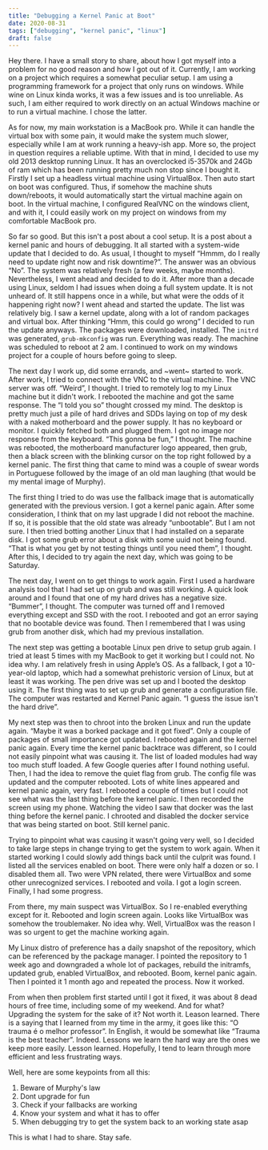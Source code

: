 ```yaml
---
title: "Debugging a Kernel Panic at Boot"
date: 2020-08-31
tags: ["debugging", "kernel panic", "linux"]
draft: false
---
```



Hey there. I have a small story to share, about how I got myself into a problem
for no good reason and how I got out of it. Currently, I am working on a
project which requires a somewhat peculiar setup. I am using a programming
framework for a project that only runs on windows. While wine on Linux kinda
works, it was a few issues and is too unreliable. As such, I am either
required to work directly on an actual Windows machine or to run a virtual
machine. I chose the latter.

As for now, my main workstation is a MacBook pro. While it can handle the
virtual box with some pain, it would make the system much slower, especially
while I am at work running a heavy-ish app. More so, the project in question
requires a reliable uptime. With that in mind, I decided to use my old 2013
desktop running Linux. It has an overclocked i5-3570k and 24Gb of ram which
has been running pretty much non stop since I bought it. Firstly I set up a
headless virtual machine using VirtualBox. Then auto start on boot was
configured. Thus, if somehow the machine shuts down/reboots, it would
automatically start the virtual machine again on boot. In the virtual
machine, I configured RealVNC on the windows client, and with it, I could
easily work on my project on windows from my comfortable MacBook pro.

So far so good. But this isn't a post about a cool setup. It is a post about a
kernel panic and hours of debugging. It all started with a system-wide update
that I decided to do. As usual, I thought to myself “Hmmm, do I really need to
update right now and risk downtime?”. The answer was an obvious “No”. The
system was relatively fresh (a few weeks, maybe months). Nevertheless, I went
ahead and decided to do it. After more than a decade using Linux, seldom I had
issues when doing a full system update. It is not unheard of. It still happens
once in a while, but what were the odds of it happening right now? I went ahead
and started the update. The list was relatively big. I saw a kernel update,
along with a lot of random packages and virtual box. After thinking “Hmm, this
could go wrong” I decided to run the update anyways. The packages were
downloaded, installed. The `initrd` was generated, `grub-mkconfig` was run.
Everything was ready. The machine was scheduled to reboot at 2 am. I continued
to work on my windows project for a couple of hours before going to sleep.

The next day I work up, did some errands, and ~went~ started to work. After
work, I tried to connect with the VNC to the virtual machine. The VNC server
was off. “Weird”, I thought. I tried to remotely log to my Linux machine but it
didn't work. I rebooted the machine and got the same response. The “I told you
so” thought crossed my mind. The desktop is pretty much just a pile of hard
drives and SDDs laying on top of my desk with a naked motherboard and the power
supply. It has no keyboard or monitor. I quickly fetched both and plugged them.
I got no image nor response from the keyboard. “This gonna be fun,” I thought.
The machine was rebooted, the motherboard manufacturer logo appeared, then
grub, then a black screen with the blinking cursor on the top right followed by
a kernel panic. The first thing that came to mind was a couple of swear words
in Portuguese followed by the image of an old man laughing (that would be my
mental image of Murphy).

The first thing I tried to do was use the fallback image that is automatically
generated with the previous version. I got a kernel panic again. After some
consideration, I think that on my last upgrade I did not reboot the machine. If
so, it is possible that the old state was already “unbootable”. But I am not
sure. I then tried botting another Linux that I had installed on a separate
disk. I got some grub error about a disk with some uuid not being found. “That
is what you get by not testing things until you need them”, I thought. After
this, I decided to try again the next day, which was going to be Saturday.

The next day, I went on to get things to work again. First I used a hardware
analysis tool that I had set up on grub and was still working. A quick look
around and I found that one of my hard drives has a negative size. “Bummer”, I
thought. The computer was turned off and I removed everything except and SSD
with the root. I rebooted and got an error saying that no bootable device was
found. Then I remembered that I was using grub from another disk, which had my
previous installation.

The next step was getting a bootable Linux pen drive to setup grub again. I
tried at least 5 times with my MacBook to get it working but I could not. No
idea why. I am relatively fresh in using Apple’s OS. As a fallback, I got a
10-year-old laptop, which had a somewhat prehistoric version of Linux, but at
least it was working. The pen drive was set up and I booted the desktop using
it. The first thing was to set up grub and generate a configuration file. The
computer was restarted and Kernel Panic again. “I guess the issue isn't the
hard drive”.

My next step was then to chroot into the broken Linux and run the update again.
“Maybe it was a borked package and it got fixed”. Only a couple of packages of
small importance got updated. I rebooted again and the kernel panic again.
Every time the kernel panic backtrace was different, so I could not easily
pinpoint what was causing it. The list of loaded modules had way too much stuff
loaded. A few Google queries after I found nothing useful. Then, I had the idea
to remove the quiet flag from grub. The config file was updated and the
computer rebooted. Lots of white lines appeared and kernel panic again, very
fast. I rebooted a couple of times but I could not see what was the last thing
before the kernel panic. I then recorded the screen using my phone. Watching
the video I saw that docker was the last thing before the kernel panic. I
chrooted and disabled the docker service that was being started on boot. Still
kernel panic.

Trying to pinpoint what was causing it wasn't going very well, so I decided to
take large steps in change trying to get the system to work again. When it
started working I could slowly add things back until the culprit was found. I
listed all the services enabled on boot. There were only half a dozen or so. I
disabled them all. Two were VPN related, there were VirtualBox and some other
unrecognized services. I rebooted and voila. I got a login screen. Finally, I
had some progress.

From there, my main suspect was VirtualBox. So I re-enabled everything except
for it. Rebooted and login screen again. Looks like VirtualBox was somehow the
troublemaker. No idea why. Well, VirtualBox was the reason I was so urgent to
get the machine working again.

My Linux distro of preference has a daily snapshot of the repository, which can
be referenced by the package manager. I pointed the repository to 1 week ago
and downgraded a whole lot of packages, rebuild the initramfs, updated grub,
enabled VirtualBox, and rebooted. Boom, kernel panic again. Then I pointed it 1
month ago and repeated the process. Now it worked.

From when then problem first started until I got it fixed, it was about 8 dead
hours of free time, including some of my weekend. And for what? Upgrading the
system for the sake of it? Not worth it. Leason learned. There is a saying that
I learned from my time in the army, it goes like this: “O trauma é o melhor
professor”. In English, it would be somewhat like “Trauma is the best teacher”.
Indeed. Lessons we learn the hard way are the ones we keep more easily. Lesson
learned. Hopefully, I tend to learn through more efficient and less frustrating
ways.

Well, here are some keypoints from all this:
1) Beware of Murphy's law
2) Dont upgrade for fun
3) Check if your fallbacks are working
4) Know your system and what it has to offer
5) When debugging try to get the system back to an working state asap

This is what I had to share. Stay safe.
